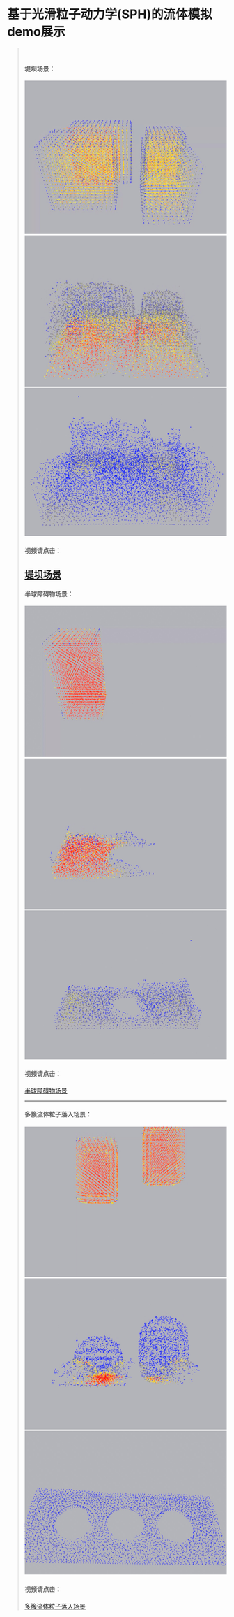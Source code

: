 # 基于光滑粒子动力学(SPH)的流体模拟demo展示
>  
> #### 堤坝场景：
> ![image](https://github.com/MonkeyKingY/smoothed_particle_hydrodynamics_simulation/raw/master/Picture/1.jpg) 
> ![image](https://github.com/MonkeyKingY/smoothed_particle_hydrodynamics_simulation/raw/master/Picture/2.jpg)
> ![image](https://github.com/MonkeyKingY/smoothed_particle_hydrodynamics_simulation/raw/master/Picture/3.jpg)
>
> #### 视频请点击：
> [堤坝场景](http://player.youku.com/player.php/sid/XMjUzNDI3MzI3Ng==/v.swf)
>  
>----------------------------------- 
> #### 半球障碍物场景：
> ![image](https://github.com/MonkeyKingY/smoothed_particle_hydrodynamics_simulation/raw/master/Picture/4.jpg) 
> ![image](https://github.com/MonkeyKingY/smoothed_particle_hydrodynamics_simulation/raw/master/Picture/5.jpg)
> ![image](https://github.com/MonkeyKingY/smoothed_particle_hydrodynamics_simulation/raw/master/Picture/6.jpg)
>
> #### 视频请点击：
> [半球障碍物场景](http://player.youku.com/player.php/sid/XMjUzNDI3ODAxNg==/v.swf) 
>
>----------------------------------- 
> #### 多簇流体粒子落入场景：
> ![image](https://github.com/MonkeyKingY/smoothed_particle_hydrodynamics_simulation/raw/master/Picture/7.jpg) 
> ![image](https://github.com/MonkeyKingY/smoothed_particle_hydrodynamics_simulation/raw/master/Picture/8.jpg)
> ![image](https://github.com/MonkeyKingY/smoothed_particle_hydrodynamics_simulation/raw/master/Picture/9.jpg)
>
> #### 视频请点击：
> [多簇流体粒子落入场景](http://player.youku.com/player.php/sid/XMjUzNDI3OTM4NA==/v.swf)   


 


